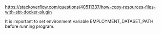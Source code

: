 https://stackoverflow.com/questions/40511337/how-copy-resources-files-with-sbt-docker-plugin

It is important to set environment variable EMPLOYMENT_DATASET_PATH before running program.